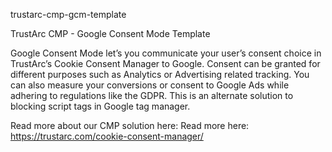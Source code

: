 trustarc-cmp-gcm-template 

TrustArc CMP - Google Consent Mode Template 

Google Consent Mode let’s you communicate your user’s consent choice in TrustArc’s Cookie Consent Manager to Google. Consent can be granted for different purposes such as Analytics or Advertising related tracking. You can also measure your conversions or consent to Google Ads while adhering to regulations like the GDPR. This is an alternate solution to blocking script tags in Google tag manager.

Read more about our CMP solution here: Read more here: https://trustarc.com/cookie-consent-manager/
